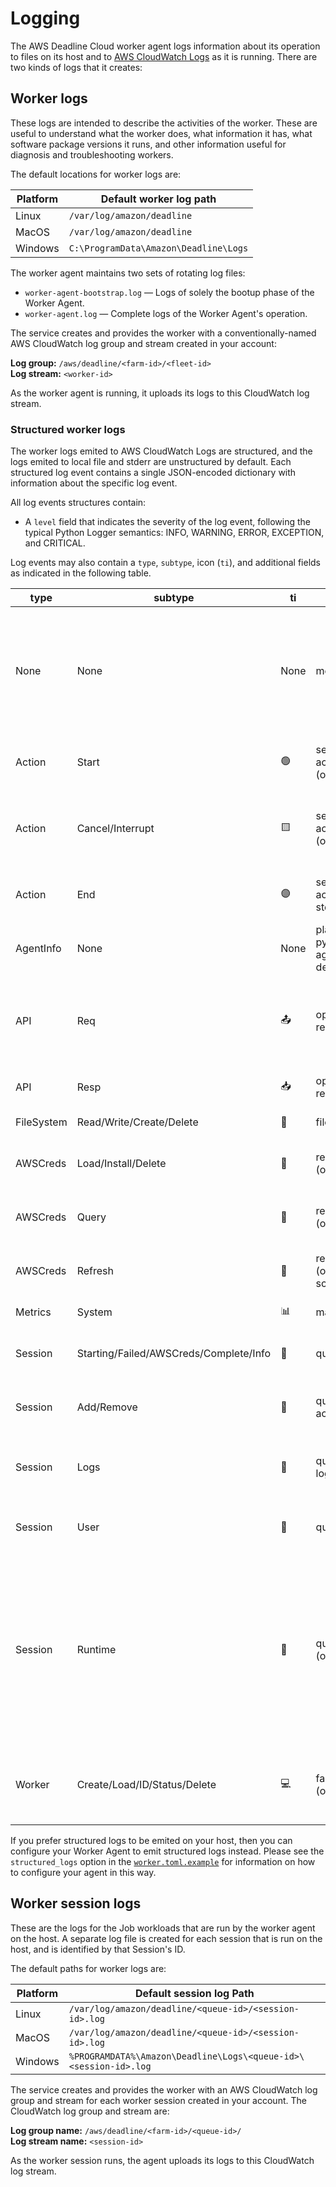 # Logging

The AWS Deadline Cloud worker agent logs information about its operation to files on its host and to
[AWS CloudWatch Logs](https://docs.aws.amazon.com/cloudwatch/#amazon-cloudwatch-logs) as it is
running. There are two kinds of logs that it creates:

## Worker logs

These logs are intended to describe the activities of the worker. These are useful to understand
what the worker does, what information it has, what software package versions it runs, and other
information useful for diagnosis and troubleshooting workers.

The default locations for worker logs are:

| Platform | Default worker log path |
| --- | --- |
| Linux | `/var/log/amazon/deadline` |
| MacOS | `/var/log/amazon/deadline` |
| Windows | `C:\ProgramData\Amazon\Deadline\Logs` |

The worker agent maintains two sets of rotating log files:

*   `worker-agent-bootstrap.log` &mdash; Logs of solely the bootup phase of the Worker Agent.
*   `worker-agent.log` &mdash; Complete logs of the Worker Agent's operation.

The service creates and provides the worker with a conventionally-named AWS CloudWatch log group
and stream created in your account:

**Log group:** `/aws/deadline/<farm-id>/<fleet-id>`  
**Log stream:** `<worker-id>`

As the worker agent is running, it uploads its logs to this CloudWatch log stream.

### Structured worker logs

The worker logs emited to AWS CloudWatch Logs are structured, and the logs emited to local file and
stderr are unstructured by default. Each structured log event contains a single JSON-encoded
dictionary with information about the specific log event.

All log events structures contain:

- A `level` field that indicates the severity of the log event, following the typical Python Logger
  semantics: INFO, WARNING, ERROR, EXCEPTION, and CRITICAL.

Log events may also contain a `type`, `subtype`, icon (`ti`), and additional fields as indicated in the following table.

| type | subtype | ti | fields | purpose |
| --- | --- | --- | --- | --- |
| None | None | None | message | A simple status message or update and its log level. These messages may change at any time and must not be relied upon for automation. |
| Action | Start | 🟢 | session_id; queue_id; job_id; action_id; kind; message; step_id (optional); task_id (optional) | A SessionAction has started running. |
| Action | Cancel/Interrupt | 🟨 | session_id; queue_id; job_id; action_id; kind; message; step_id (optional); task_id (optional) | A cancel/interrupt of a SessionAction has been initiated. |
| Action | End | 🟣 | session_id; queue_id; job_id; action_id; kind; status; message; step_id (optional); task_id (optional) | A SessionAction has completed running. |
| AgentInfo | None | None | platform; python[interpreter,version]; agent[version,installedAt,runningAs]; depenencies | Information about the running Agent software. |
| API | Req | 📤 | operation; request_url; params; resource (optional) | A request to an AWS API. Only requests to AWS Deadline Cloud APIs contain a resource field. |
| API | Resp | 📥 | operation; params; status_code, request_id; error (optional) | A response from an AWS API request. |
| FileSystem | Read/Write/Create/Delete | 💾 | filepath; message | A filesystem operation. |
| AWSCreds | Load/Install/Delete | 🔑 | resource; message; role_arn (optional) | Related to an operation for AWS Credentials. |
| AWSCreds | Query | 🔑 | resource; message; role_arn (optional); expiry (optional) | Related to an operation for AWS Credentials. |
| AWSCreds | Refresh | 🔑 | resource; message; role_arn (optional); expiry (optional); scheduled_time (optional) | Related to an operation for AWS Credentials. |
| Metrics | System | 📊 | many | System metrics. |
| Session | Starting/Failed/AWSCreds/Complete/Info | 🔷 | queue_id; job_id; session_id | An update or information related to a Session. |
| Session | Add/Remove | 🔷 | queue_id; job_id; session_id; action_ids; queued_actions | Adding or removing SessionActions in a Session. |
| Session | Logs | 🔷 | queue_id; job_id; session_id; log_dest | Information regarding where the Session logs are located. |
| Session | User | 🔷 | queue_id; job_id; session_id; user | The user that a Session is running Actions as. |
| Session | Runtime | 🔷 | queue_id (optional); job_id (optional); session_id | Information related to the running Session. This includes information about the host, process control, and encountered Exceptions which could contain information like filepaths. |
| Worker | Create/Load/ID/Status/Delete | 💻 | farm_id; fleet_id; worker_id (optional); message | A notification related to a Worker resource within AWS Deadline Cloud. |

If you prefer structured logs to be emited on your host, then you can configure your Worker Agent to emit structured logs instead. Please see the
`structured_logs` option in the [`worker.toml.example`](../src/deadline_worker_agent/installer/worker.toml.example)
for information on how to configure your agent in this way.

## Worker session logs

These are the logs for the Job workloads that are run by the worker agent on the host. A separate
log file is created for each session that is run on the host, and is identified by that Session's
ID.

The default paths for worker logs are:

| Platform | Default session log Path |
| --- | --- |
| Linux | `/var/log/amazon/deadline/<queue-id>/<session-id>.log` |
| MacOS | `/var/log/amazon/deadline/<queue-id>/<session-id>.log` |
| Windows | `%PROGRAMDATA%\Amazon\Deadline\Logs\<queue-id>\<session-id>.log` |

The service creates and provides the worker with an AWS CloudWatch log group and stream for each
worker session created in your account. The CloudWatch log group and stream are:

**Log group name:** `/aws/deadline/<farm-id>/<queue-id>/`  
**Log stream name:** `<session-id>`

As the worker session runs, the agent uploads its logs to this CloudWatch log stream.

